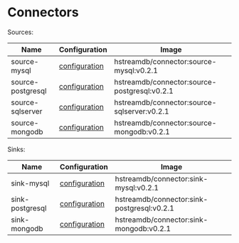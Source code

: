 # Connectors

Sources:

| Name              | Configuration                                                                                                   | Image                                        |
| ----------------- | --------------------------------------------------------------------------------------------------------------- | -------------------------------------------- |
| source-mysql      | [configuration](https://github.com/hstreamdb/hstream-connectors/blob/main/docs/specs/source_mysql_spec.md)      | hstreamdb/connector:source-mysql:v0.2.1      |
| source-postgresql | [configuration](https://github.com/hstreamdb/hstream-connectors/blob/main/docs/specs/source_postgresql_spec.md) | hstreamdb/connector:source-postgresql:v0.2.1 |
| source-sqlserver  | [configuration](https://github.com/hstreamdb/hstream-connectors/blob/main/docs/specs/source_sqlserver_spec.md)  | hstreamdb/connector:source-sqlserver:v0.2.1  |
| source-mongodb    | [configuration](https://github.com/hstreamdb/hstream-connectors/blob/main/docs/specs/source_mongodb_spec.md)    | hstreamdb/connector:source-mongodb:v0.2.1    |

Sinks:

| Name            | Configuration                                                                                                 | Image                                      |
| --------------- | ------------------------------------------------------------------------------------------------------------- | ------------------------------------------ |
| sink-mysql      | [configuration](https://github.com/hstreamdb/hstream-connectors/blob/main/docs/specs/sink_mysql_spec.md)      | hstreamdb/connector:sink-mysql:v0.2.1      |
| sink-postgresql | [configuration](https://github.com/hstreamdb/hstream-connectors/blob/main/docs/specs/sink_postgresql_spec.md) | hstreamdb/connector:sink-postgresql:v0.2.1 |
| sink-mongodb    | [configuration](https://github.com/hstreamdb/hstream-connectors/blob/main/docs/specs/sink_mongodb_spec.md)    | hstreamdb/connector:sink-mongodb:v0.2.1    |
